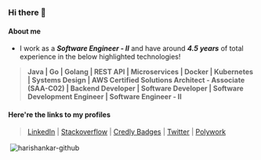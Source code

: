 ### Hi there 👋

#### About me
- I work as a ***Software Engineer - II*** and have around ***4.5 years*** of total experience in the below highlighted technologies!

> **Java | Go | Golang | REST API | Microservices | Docker | Kubernetes | Systems Design | AWS Certified Solutions Architect - Associate (SAA-C02) | Backend Developer | Software Developer | Software Development Engineer | Software Engineer - II**

#### Here're the links to my profiles
> [LinkedIn](https://www.linkedin.com/in/Harishankar97) | [Stackoverflow](https://stackoverflow.com/users/17200622/harishankar-bhat-r) | [Credly Badges](https://www.credly.com/users/harishankar97/badges) | [Twitter](https://twitter.com/harishankar97) | [Polywork](http://poly.work/harishankar97)
  
<p>&nbsp;<img align="center" src="https://github-readme-stats.vercel.app/api?username=harishankar-github&show_icons=true&locale=en" alt="harishankar-github" /></p>

<!--
**Harishankar-GitHub/Harishankar-GitHub** is a ✨ _special_ ✨ repository because its `README.md` (this file) appears on your GitHub profile.

Here are some ideas to get you started:

- 🔭 I’m currently working on ...
- 🌱 I’m currently learning ...
- 👯 I’m looking to collaborate on ...
- 🤔 I’m looking for help with ...
- 💬 Ask me about ...
- 📫 How to reach me: ...
- 😄 Pronouns: ...
- ⚡ Fun fact: ...
-->
